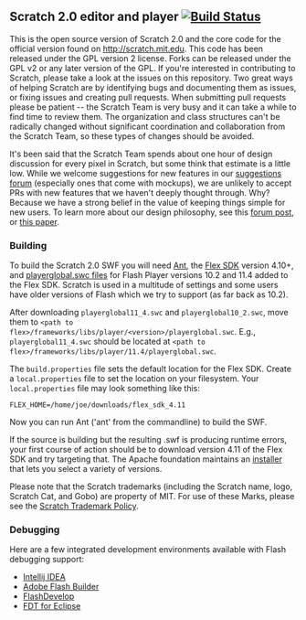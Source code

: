 ## Scratch 2.0 editor and player [![Build Status](https://api.travis-ci.org/LLK/scratch-flash.svg?branch=master)](https://travis-ci.org/LLK/scratch-flash)
This is the open source version of Scratch 2.0 and the core code for the official version found on http://scratch.mit.edu. This code has been released under the GPL version 2 license. Forks can be released under the GPL v2 or any later version of the GPL.
If you're interested in contributing to Scratch, please take a look at the issues on this repository. Two great ways of helping Scratch are by identifying bugs and documenting them as issues, or fixing issues and creating pull requests. When submitting pull requests please be patient -- the Scratch Team is very busy and it can take a while to find time to review them. The organization and class structures can't be radically changed without significant coordination and collaboration from the Scratch Team, so these types of changes should be avoided.

It's been said that the Scratch Team spends about one hour of design discussion for every pixel in Scratch, but some think that estimate is a little low. While we welcome suggestions for new features in our <a href="http://scratch.mit.edu/discuss/1/">suggestions forum</a> (especially ones that come with mockups), we are unlikely to accept PRs with new features that we haven't deeply thought through. Why? Because we have a strong belief in the value of keeping things simple for new users. To learn more about our design philosophy, see this <a href="http://scratch.mit.edu/discuss/post/1576/">forum post<a>, or <a href="http://web.media.mit.edu/~jmaloney/papers/ScratchLangAndEnvironment.pdf">this paper</a>.

### Building
To build the Scratch 2.0 SWF you will need [Ant](http://ant.apache.org/), the [Flex SDK](http://flex.apache.org/) version 4.10+, and [playerglobal.swc files](http://helpx.adobe.com/flash-player/kb/archived-flash-player-versions.html#playerglobal) for Flash Player versions 10.2 and 11.4 added to the Flex SDK. Scratch is used in a multitude of settings and some users have older versions of Flash which we try to support (as far back as 10.2).

After downloading ``playerglobal11_4.swc`` and ``playerglobal10_2.swc``, move them to ``<path to flex>/frameworks/libs/player/<version>/playerglobal.swc``. E.g., ``playerglobal11_4.swc`` should be located at ``<path to flex>/frameworks/libs/player/11.4/playerglobal.swc``.

The ``build.properties`` file sets the default location for the Flex SDK. Create a ``local.properties`` file to set the location on your filesystem. Your ``local.properties`` file may look something like this:
```
FLEX_HOME=/home/joe/downloads/flex_sdk_4.11
```
Now you can run Ant ('ant' from the commandline) to build the SWF.

If the source is building but the resulting .swf is producing runtime errors, your first course of action should be to download version 4.11 of the Flex SDK and try targeting that. The Apache foundation maintains an [installer](http://flex.apache.org/installer.html) that lets you select a variety of versions.

Please note that the Scratch trademarks (including the Scratch name, logo, Scratch Cat, and Gobo) are property of MIT. For use of these Marks, please see the [Scratch Trademark Policy](http://wiki.scratch.mit.edu/wiki/Scratch_1.4_Source_Code#Scratch_Trademark_Policy).

### Debugging
Here are a few integrated development environments available with Flash debugging support:
* [Intellij IDEA](http://www.jetbrains.com/idea/features/flex_ide.html)
* [Adobe Flash Builder](http://www.adobe.com/products/flash-builder.html)
* [FlashDevelop](http://www.flashdevelop.org/)
* [FDT for Eclipse](http://fdt.powerflasher.com/)
